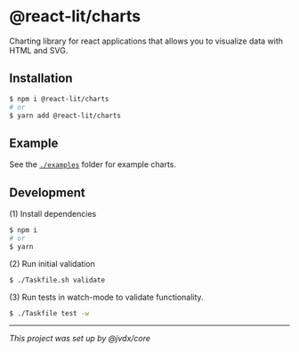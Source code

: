 # @react-lit/charts

Charting library for react applications that allows you to visualize data with
HTML and SVG.

## Installation

```bash
$ npm i @react-lit/charts
# or
$ yarn add @react-lit/charts
```

## Example

See the [`./examples`](./examples) folder for example charts.

## Development

(1) Install dependencies

```bash
$ npm i
# or
$ yarn
```

(2) Run initial validation

```bash
$ ./Taskfile.sh validate
```

(3) Run tests in watch-mode to validate functionality.

```bash
$ ./Taskfile test -w
```

---

_This project was set up by @jvdx/core_
